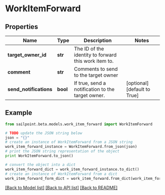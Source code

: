 # WorkItemForward


## Properties

Name | Type | Description | Notes
------------ | ------------- | ------------- | -------------
**target_owner_id** | **str** | The ID of the identity to forward this work item to. | 
**comment** | **str** | Comments to send to the target owner | 
**send_notifications** | **bool** | If true, send a notification to the target owner. | [optional] [default to True]

## Example

```python
from sailpoint.beta.models.work_item_forward import WorkItemForward

# TODO update the JSON string below
json = "{}"
# create an instance of WorkItemForward from a JSON string
work_item_forward_instance = WorkItemForward.from_json(json)
# print the JSON string representation of the object
print WorkItemForward.to_json()

# convert the object into a dict
work_item_forward_dict = work_item_forward_instance.to_dict()
# create an instance of WorkItemForward from a dict
work_item_forward_form_dict = work_item_forward.from_dict(work_item_forward_dict)
```
[[Back to Model list]](../README.md#documentation-for-models) [[Back to API list]](../README.md#documentation-for-api-endpoints) [[Back to README]](../README.md)


